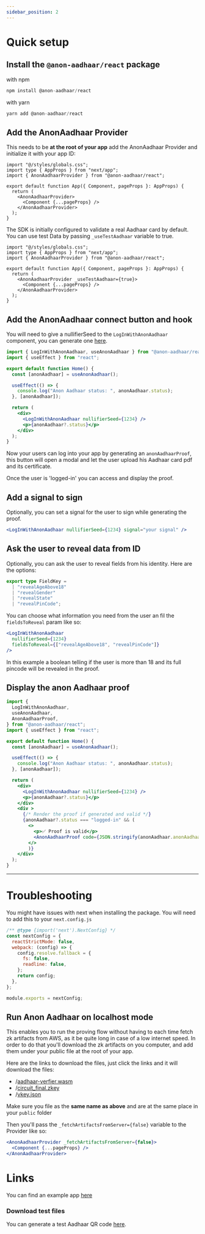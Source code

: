 ```yaml
---
sidebar_position: 2
---
```


# Quick setup

## Install the `@anon-aadhaar/react` package

with npm

```javascript
npm install @anon-aadhaar/react
```

with yarn

```javascript
yarn add @anon-aadhaar/react
```

## Add the AnonAadhaar Provider

This needs to be **at the root of your app** add the AnonAadhaar Provider and initialize it with your app ID:

```tsx
import "@/styles/globals.css";
import type { AppProps } from "next/app";
import { AnonAadhaarProvider } from "@anon-aadhaar/react";

export default function App({ Component, pageProps }: AppProps) {
  return (
    <AnonAadhaarProvider>
      <Component {...pageProps} />
    </AnonAadhaarProvider>
  );
}
```

The SDK is initially configured to validate a real Aadhaar card by default. You can use test Data by passing `_useTestAadhaar` variable to true.

```tsx
import "@/styles/globals.css";
import type { AppProps } from "next/app";
import { AnonAadhaarProvider } from "@anon-aadhaar/react";

export default function App({ Component, pageProps }: AppProps) {
  return (
    <AnonAadhaarProvider _useTestAadhaar={true}>
      <Component {...pageProps} />
    </AnonAadhaarProvider>
  );
}
```

## Add the AnonAadhaar connect button and hook

You will need to give a nullifierSeed to the `LogInWithAnonAadhaar` component, you can generate one [here](./generate-seed.mdx).

```jsx
import { LogInWithAnonAadhaar, useAnonAadhaar } from "@anon-aadhaar/react";
import { useEffect } from "react";

export default function Home() {
  const [anonAadhaar] = useAnonAadhaar();

  useEffect(() => {
    console.log("Anon Aadhaar status: ", anonAadhaar.status);
  }, [anonAadhaar]);

  return (
    <div>
      <LogInWithAnonAadhaar nullifierSeed={1234} />
      <p>{anonAadhaar?.status}</p>
    </div>
  );
}
```

Now your users can log into your app by generating an `anonAadhaarProof`, this button will open a modal and let the user upload his Aadhaar card pdf and its certificate.

Once the user is 'logged-in' you can access and display the proof.

## Add a signal to sign

Optionally, you can set a signal for the user to sign while generating the proof.

```jsx
<LogInWithAnonAadhaar nullifierSeed={1234} signal="your signal" />
```

## Ask the user to reveal data from ID

Optionally, you can ask the user to reveal fields from his identity. Here are the options:

```ts
export type FieldKey =
  | "revealAgeAbove18"
  | "revealGender"
  | "revealState"
  | "revealPinCode";
```

You can choose what information you need from the user an fil the `fieldsToReveal` param like so:

```jsx
<LogInWithAnonAadhaar
  nullifierSeed={1234}
  fieldsToReveal={["revealAgeAbove18", "revealPinCode"]}
/>
```

In this example a boolean telling if the user is more than 18 and its full pincode will be revealed in the proof.

## Display the anon Aadhaar proof

```jsx
import {
  LogInWithAnonAadhaar,
  useAnonAadhaar,
  AnonAadhaarProof,
} from "@anon-aadhaar/react";
import { useEffect } from "react";

export default function Home() {
  const [anonAadhaar] = useAnonAadhaar();

  useEffect(() => {
    console.log("Anon Aadhaar status: ", anonAadhaar.status);
  }, [anonAadhaar]);

  return (
    <div>
      <LogInWithAnonAadhaar nullifierSeed={1234} />
      <p>{anonAadhaar?.status}</p>
    </div>
    <div >
      {/* Render the proof if generated and valid */}
      {anonAadhaar?.status === "logged-in" && (
        <>
          <p>✅ Proof is valid</p>
          <AnonAadhaarProof code={JSON.stringify(anonAadhaar.anonAadhaarProof, null, 2)}/>
        </>
        )}
    </div>
  );
}
```

---

# Troubleshooting

You might have issues with next when installing the package. You will need to add this to your `next.config.js`

```javascript
/** @type {import('next').NextConfig} */
const nextConfig = {
  reactStrictMode: false,
  webpack: (config) => {
    config.resolve.fallback = {
      fs: false,
      readline: false,
    };
    return config;
  },
};

module.exports = nextConfig;
```

## Run Anon Aadhaar on localhost mode

This enables you to run the proving flow without having to each time fetch zk artifacts from AWS, as it be quite long in case of a low internet speed.
In order to do that you'll download the zk artifacts on you computer, and add them under your public file at the root of your app.

Here are the links to download the files, just click the links and it will download the files:

- /[aadhaar-verfier.wasm](https://d1re67zv2jtrxt.cloudfront.net/aadhaar-verifier.wasm)
- /[circuit_final.zkey](https://d1re67zv2jtrxt.cloudfront.net/circuit_final.zkey)
- /[vkey.json](https://d1re67zv2jtrxt.cloudfront.net/vkey.json)

Make sure you file as the **same name as above** and are at the same place in your `public` folder

Then you'll pass the `_fetchArtifactsFromServer={false}` variable to the Provider like so:

```jsx
<AnonAadhaarProvider _fetchArtifactsFromServer={false}>
  <Component {...pageProps} />
</AnonAadhaarProvider>
```

# Links

You can find an example app [here](https://github.com/anon-aadhaar/quick-setup)

### Download test files

You can generate a test Aadhaar QR code [here](./generate-qr.mdx).
